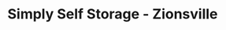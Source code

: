 ---
title: "Simply Self Storage - Zionsville"
url: /zionsville/simply-self-storage-zionsville/
shop: Mieten
---